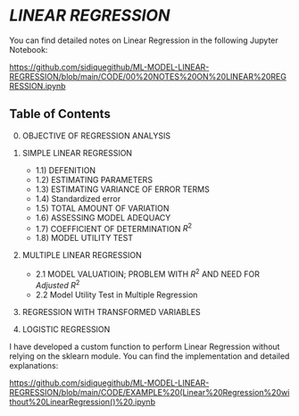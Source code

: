 # $LINEAR \ REGRESSION$

You can find detailed notes on Linear Regression in the following Jupyter Notebook:

https://github.com/sidiquegithub/ML-MODEL-LINEAR-REGRESSION/blob/main/CODE/00%20NOTES%20ON%20LINEAR%20REGRESSION.ipynb

## Table of Contents
0) OBJECTIVE OF REGRESSION ANALYSIS
1) SIMPLE LINEAR REGRESSION
    - 1.1) DEFENITION
    - 1.2) ESTIMATING PARAMETERS
    - 1.3) ESTIMATING VARIANCE OF ERROR TERMS
    - 1.4) Standardized error
    - 1.5) TOTAL AMOUNT OF VARIATION
    - 1.6) ASSESSING MODEL ADEQUACY
    - 1.7) COEFFICIENT OF DETERMINATION $R^2$
    - 1.8) MODEL UTILITY TEST

2) MULTIPLE LINEAR REGRESSION
    - 2.1 MODEL VALUATIOIN; PROBLEM WITH $R^2$ AND NEED FOR $Adjusted \ R^2$
    - 2.2 Model Utility Test in Multiple Regression
    
3) REGRESSION WITH TRANSFORMED VARIABLES

4) LOGISTIC REGRESSION

I have developed a custom function to perform Linear Regression without relying on the sklearn module. You can find the implementation and detailed explanations:

https://github.com/sidiquegithub/ML-MODEL-LINEAR-REGRESSION/blob/main/CODE/EXAMPLE%20(Linear%20Regression%20without%20LinearRegression()%20.ipynb

